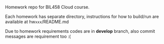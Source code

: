 Homework repo for BIL458 Cloud course.

Each homework has separate directory, instructions for how to build/run are available at hw`xxx`/README.md

Due to homework requirements codes are in **develop** branch, also commit messages are requirement too :(